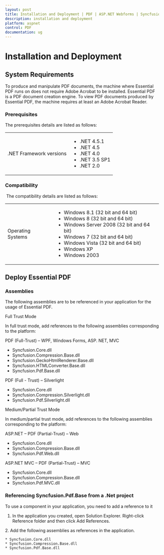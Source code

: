 ```yaml
---
layout: post
title: Installation and Deployment | PDF | ASP.NET Webforms | Syncfusion
description: installation and deployment
platform: aspnet
control: PDF
documentation: ug
---
```


# Installation and Deployment

## System Requirements

To produce and manipulate PDF documents, the machine where Essential PDF runs on does not require Adobe Acrobat to be installed. Essential PDF is a PDF document creation engine. To view PDF documents produced by Essential PDF, the machine requires at least an Adobe Acrobat Reader.

### Prerequisites

The prerequisites details are listed as follows:



<table>
<tr>
<td>
.NET Framework versions</td><td>
<ul>
<li>.NET 4.5.1</li>
<li>.NET 4.5</li>
<li>.NET 4.0</li>
<li>.NET 3.5 SP1</li>
<li>.NET 2.0</li>
</ul>
</td></tr>
</table>

### Compatibility

 The compatibility details are listed as follows:



<table>
<tr>
<td>
Operating Systems</td><td>
<ul>
<li>Windows 8.1 (32 bit and 64 bit)</li>
<li>Windows 8 (32 bit and 64 bit)</li>
<li>Windows Server 2008 (32 bit and 64 bit)</li>
<li>Windows 7 (32 bit and 64 bit)</li>
<li>Windows Vista (32 bit and 64 bit)</li>
<li>Windows XP</li>
<li>Windows 2003</li>
</ul>
</td></tr>
</table>


## Deploy Essential PDF

### Assemblies


The following assemblies are to be referenced in your application for the usage of Essential PDF.

Full Trust Mode

In full trust mode, add references to the following assemblies corresponding to the platform:

PDF (Full-Trust) – WPF, Windows Forms, ASP. NET, MVC

* Syncfusion.Core.dll
* Syncfusion.Compression.Base.dll
* Syncfusion.GeckoHtmlRenderer.Base.dll
* Syncfusion.HTMLConverter.Base.dll
* Syncfusion.Pdf.Base.dll

PDF (Full - Trust) – Silverlight

* Syncfusion.Core.dll
* Syncfusion.Compression.Silverlight.dll
* Syncfusion.Pdf.Silverlight.dll

Medium/Partial Trust Mode

In medium/partial trust mode, add references to the following assemblies corresponding to the platform:

ASP.NET – PDF (Partial-Trust) – Web

* Syncfusion.Core.dll
* Syncfusion.Compression.Base.dll
* Syncfusion.Pdf.Web.dll

ASP.NET MVC – PDF (Partial-Trust) – MVC

* Syncfusion.Core.dll
* Syncfusion.Compression.Base.dll
* Syncfusion.Pdf.MVC.dll

### Referencing Syncfusion.Pdf.Base from a .Net project


To use a component in your application, you need to add a reference to it

1. In the application you created, open Solution Explorer. Right-click Reference folder and then click Add References.

2. Add the following assemblies as references in the application.

	* Syncfusion.Core.dll
	* Syncfusion.Compression.Base.dll
	* Syncfusion.Pdf.Base.dll
